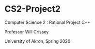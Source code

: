 # CS2-Project2

Computer Science 2 : Rational Project C++

Professor Will Crissey

University of Akron, Spring 2020
